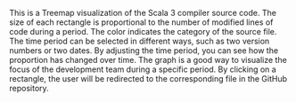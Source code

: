 This is a Treemap visualization of the Scala 3 compiler source code. The size of each rectangle is proportional to the number of modified lines of code during a period. The color indicates the category of the source file.
The time period can be selected in different ways, such as two version numbers or two dates.
By adjusting the time period, you can see how the proportion has changed over time.
The graph is a good way to visualize the focus of the development team during a specific period.
By clicking on a rectangle, the user will be redirected to the corresponding file in the GitHub repository.